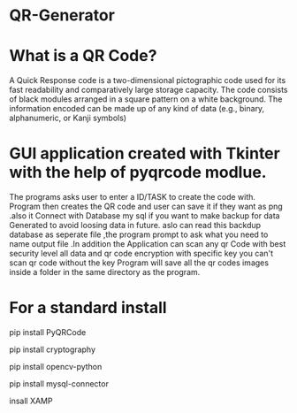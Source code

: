 # QR-Generator


# What is a QR Code?

A Quick Response code is a two-dimensional pictographic code used for its fast readability and comparatively large storage capacity. The code consists of black modules arranged in a square pattern on a white background. The information encoded can be made up of any kind of data (e.g., binary, alphanumeric, or Kanji symbols)



 # GUI application created with Tkinter with the help of pyqrcode modlue.

The programs asks user to enter a ID/TASK to create the code with. Program then creates the QR code
and user can save it if they want as png  .also it Connect with Database my sql if you want to make backup for data Generated to avoid loosing data 
in future. aslo  can read this backdup database as seperate file ,the program prompt to ask what you need to name  output  file
.In addition the Application can scan any qr Code 
with best security level  all data and qr code encryption with specific key you can't scan qr code without the key 
Program will save all the qr codes images inside a folder in the same directory as the program.

# For a standard install


pip install PyQRCode

pip install cryptography

pip install opencv-python

pip install mysql-connector

insall XAMP


